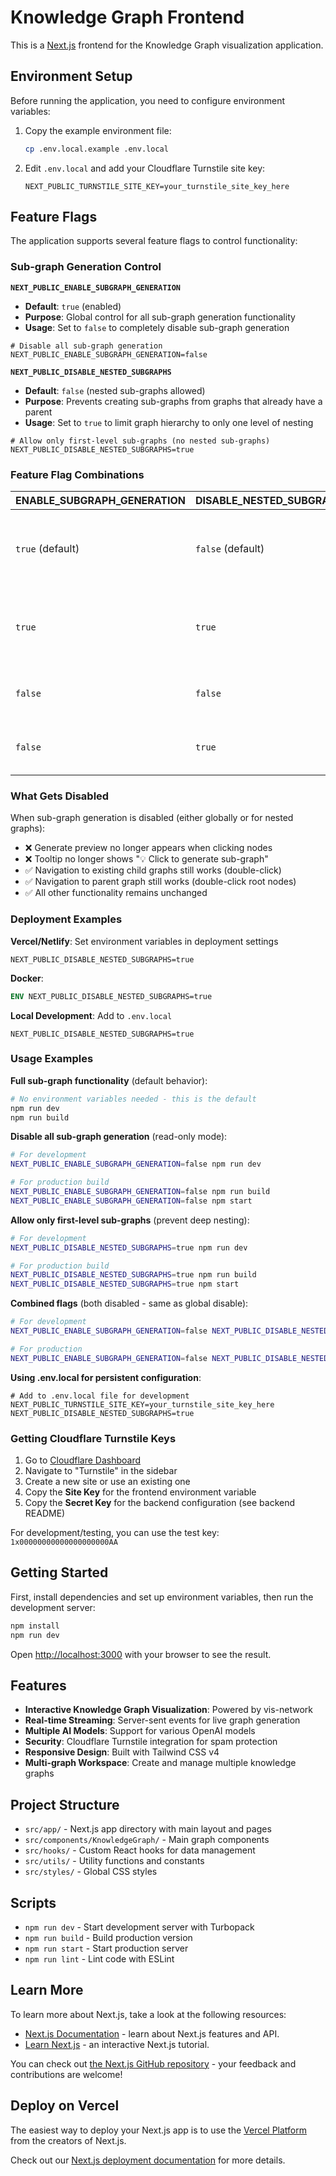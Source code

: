 # Knowledge Graph Frontend

This is a [Next.js](https://nextjs.org) frontend for the Knowledge Graph visualization application.

## Environment Setup

Before running the application, you need to configure environment variables:

1. Copy the example environment file:
   ```bash
   cp .env.local.example .env.local
   ```

2. Edit `.env.local` and add your Cloudflare Turnstile site key:
   ```env
   NEXT_PUBLIC_TURNSTILE_SITE_KEY=your_turnstile_site_key_here
   ```

## Feature Flags

The application supports several feature flags to control functionality:

### Sub-graph Generation Control

**`NEXT_PUBLIC_ENABLE_SUBGRAPH_GENERATION`**
- **Default**: `true` (enabled)
- **Purpose**: Global control for all sub-graph generation functionality
- **Usage**: Set to `false` to completely disable sub-graph generation

```env
# Disable all sub-graph generation
NEXT_PUBLIC_ENABLE_SUBGRAPH_GENERATION=false
```

**`NEXT_PUBLIC_DISABLE_NESTED_SUBGRAPHS`**
- **Default**: `false` (nested sub-graphs allowed)
- **Purpose**: Prevents creating sub-graphs from graphs that already have a parent
- **Usage**: Set to `true` to limit graph hierarchy to only one level of nesting

```env
# Allow only first-level sub-graphs (no nested sub-graphs)
NEXT_PUBLIC_DISABLE_NESTED_SUBGRAPHS=true
```

### Feature Flag Combinations

| ENABLE_SUBGRAPH_GENERATION | DISABLE_NESTED_SUBGRAPHS | Result |
|----------------------------|--------------------------|---------|
| `true` (default) | `false` (default) | ✅ Full sub-graph functionality with unlimited nesting |
| `true` | `true` | ✅ Sub-graphs allowed only from root-level graphs |
| `false` | `false` | ❌ No sub-graph generation allowed |
| `false` | `true` | ❌ No sub-graph generation allowed |

### What Gets Disabled

When sub-graph generation is disabled (either globally or for nested graphs):
- ❌ Generate preview no longer appears when clicking nodes
- ❌ Tooltip no longer shows "💡 Click to generate sub-graph"
- ✅ Navigation to existing child graphs still works (double-click)
- ✅ Navigation to parent graph still works (double-click root nodes)
- ✅ All other functionality remains unchanged

### Deployment Examples

**Vercel/Netlify**: Set environment variables in deployment settings
```env
NEXT_PUBLIC_DISABLE_NESTED_SUBGRAPHS=true
```

**Docker**: 
```dockerfile
ENV NEXT_PUBLIC_DISABLE_NESTED_SUBGRAPHS=true
```

**Local Development**: Add to `.env.local`
```env
NEXT_PUBLIC_DISABLE_NESTED_SUBGRAPHS=true
```

### Usage Examples

**Full sub-graph functionality** (default behavior):
```bash
# No environment variables needed - this is the default
npm run dev
npm run build
```

**Disable all sub-graph generation** (read-only mode):
```bash
# For development
NEXT_PUBLIC_ENABLE_SUBGRAPH_GENERATION=false npm run dev

# For production build
NEXT_PUBLIC_ENABLE_SUBGRAPH_GENERATION=false npm run build
NEXT_PUBLIC_ENABLE_SUBGRAPH_GENERATION=false npm start
```

**Allow only first-level sub-graphs** (prevent deep nesting):
```bash
# For development
NEXT_PUBLIC_DISABLE_NESTED_SUBGRAPHS=true npm run dev

# For production build
NEXT_PUBLIC_DISABLE_NESTED_SUBGRAPHS=true npm run build
NEXT_PUBLIC_DISABLE_NESTED_SUBGRAPHS=true npm start
```

**Combined flags** (both disabled - same as global disable):
```bash
# For development
NEXT_PUBLIC_ENABLE_SUBGRAPH_GENERATION=false NEXT_PUBLIC_DISABLE_NESTED_SUBGRAPHS=true npm run dev

# For production
NEXT_PUBLIC_ENABLE_SUBGRAPH_GENERATION=false NEXT_PUBLIC_DISABLE_NESTED_SUBGRAPHS=true npm run build
```

**Using .env.local for persistent configuration**:
```env
# Add to .env.local file for development
NEXT_PUBLIC_TURNSTILE_SITE_KEY=your_turnstile_site_key_here
NEXT_PUBLIC_DISABLE_NESTED_SUBGRAPHS=true
```

### Getting Cloudflare Turnstile Keys

1. Go to [Cloudflare Dashboard](https://dash.cloudflare.com/)
2. Navigate to "Turnstile" in the sidebar
3. Create a new site or use an existing one
4. Copy the **Site Key** for the frontend environment variable
5. Copy the **Secret Key** for the backend configuration (see backend README)

For development/testing, you can use the test key: `1x00000000000000000000AA`

## Getting Started

First, install dependencies and set up environment variables, then run the development server:

```bash
npm install
npm run dev
```

Open [http://localhost:3000](http://localhost:3000) with your browser to see the result.

## Features

- **Interactive Knowledge Graph Visualization**: Powered by vis-network
- **Real-time Streaming**: Server-sent events for live graph generation
- **Multiple AI Models**: Support for various OpenAI models
- **Security**: Cloudflare Turnstile integration for spam protection
- **Responsive Design**: Built with Tailwind CSS v4
- **Multi-graph Workspace**: Create and manage multiple knowledge graphs

## Project Structure

- `src/app/` - Next.js app directory with main layout and pages
- `src/components/KnowledgeGraph/` - Main graph components
- `src/hooks/` - Custom React hooks for data management
- `src/utils/` - Utility functions and constants
- `src/styles/` - Global CSS styles

## Scripts

- `npm run dev` - Start development server with Turbopack
- `npm run build` - Build production version
- `npm run start` - Start production server
- `npm run lint` - Lint code with ESLint

## Learn More

To learn more about Next.js, take a look at the following resources:

- [Next.js Documentation](https://nextjs.org/docs) - learn about Next.js features and API.
- [Learn Next.js](https://nextjs.org/learn) - an interactive Next.js tutorial.

You can check out [the Next.js GitHub repository](https://github.com/vercel/next.js) - your feedback and contributions are welcome!

## Deploy on Vercel

The easiest way to deploy your Next.js app is to use the [Vercel Platform](https://vercel.com/new?utm_medium=default-template&filter=next.js&utm_source=create-next-app&utm_campaign=create-next-app-readme) from the creators of Next.js.

Check out our [Next.js deployment documentation](https://nextjs.org/docs/app/building-your-application/deploying) for more details.
